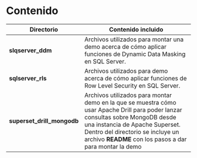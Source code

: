 # Contenido

| Directorio | Contenido incluido |
| ---------  | -----------------  |
| **slqserver_ddm** | Archivos utilizados para montar una demo acerca de cómo aplicar funciones de Dynamic Data Masking en SQL Server. |
| **sqlserver_rls** | Archivos utilizados para demo acerca de cómo aplicar funciones de Row Level Security en SQL Server. |
| **superset_drill_mongodb** | Archivos utilizados para montar demo en la que se muestra cómo usar Apache Drill para poder lanzar consultas sobre MongoDB desde una instancia de Apache Superset. Dentro del directorio se incluye un archivo **README** con los pasos a dar para montar la demo |

